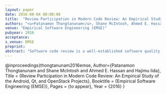```yaml
---
layout: paper
date: 2016-08-04 00:00:00
title:  "Review Participation in Modern Code Review: An Empirical Study of the Android, Qt, and OpenStack Projects"
authors: "<u>Patanamon Thongtanunam</u>, Shane McIntosh, Ahmed E. Hassan, Hajimu Iida"
venue: "Empirical Software Engineering (EMSE)"
pubyear: 2016
acceptance: 
s_venue: EMSE
preprint: 
abstract: "Software code review is a well-established software quality practice. Recently, Modern Code Review (MCR) has been widely adopted in both open source and proprietary projects. Our prior work shows that review participation plays an important role in MCR practices, since the amount of review participation shares a relationship with software quality. However, little is known about which factors influence review participation in the MCR process. Hence, in this study, we set out to investigate the characteristics of patches that: (1) do not attract reviewers, (2) are not discussed, and (3) receive slow initial feedback. Through a case study of 196,712 reviews spread across the Android, Qt, and OpenStack open source projects, we find that the amount of review participation in the past is a significant indicator of patches that will suffer from poor review participation. Moreover, we find that the description length of a patch shares a relationship with the likelihood of receiving poor reviewer participation or discussion, while the purpose of introducing new features can increase the likelihood of receiving slow initial feedback. Our findings suggest that the patches with these characteristics should be given more attention in order to increase review participation, which will likely lead to a more responsive review process."
---
```

@inproceedings{thongtanunam2016emse,
	Author={Patanamon Thongtanunam and Shane McIntosh and Ahmed E. Hassan and Hajimu Iida},
	Title = {Review Participation in Modern Code Review: An Empirical Study of the Android, Qt, and OpenStack Projects},
	Booktitle = {Empirical Software Engineering (EMSE)},
	Pages = {to appear},
	Year = {2016}
}
